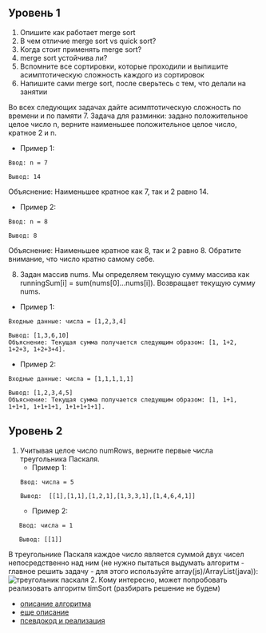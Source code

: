 ## Уровень 1
1. Опишите как работает merge sort
2. В чем отличие merge sort vs quick sort?
3. Когда стоит применять merge sort?
4. merge sort устойчива ли?
5. Вспомните все сортировки, которые проходили и выпишите асимптотическую сложность каждого из сортировок
6. Напишите сами merge sort, после сверьтесь с тем, что делали на занятии

Во всех следующих задачах дайте асимптотическую сложность по времени и по памяти
7. Задача для разминки: задано положительное целое число n, верните наименьшее положительное целое число, кратное 2 и n.
   - Пример 1:

    Ввод: n = 7

    Вывод: 14
Объяснение: Наименьшее кратное как 7, так и 2 равно 14.

   - Пример 2:

    Ввод: n = 8

    Вывод: 8
Объяснение: Наименьшее кратное как 8, так и 2 равно 8. Обратите внимание, что число кратно самому себе.

8.  Задан массив nums. Мы определяем текущую сумму массива как runningSum[i] = sum(nums[0]…nums[i]). Возвращает текущую сумму nums.
- Пример 1:
```
Входные данные: числа = [1,2,3,4]

Вывод: [1,3,6,10]
Объяснение: Текущая сумма получается следующим образом: [1, 1+2, 1+2+3, 1+2+3+4].
```
- Пример 2:
```
Входные данные: числа = [1,1,1,1,1]

Вывод: [1,2,3,4,5]
Объяснение: Текущая сумма получается следующим образом: [1, 1+1, 1+1+1, 1+1+1+1, 1+1+1+1+1].
```
## Уровень 2
1. Учитывая целое число numRows, верните первые числа треугольника Паскаля.
    - Пример 1:
    ```
   Ввод: числа = 5

   Вывод:  [[1],[1,1],[1,2,1],[1,3,3,1],[1,4,6,4,1]]
   ```
    - Пример 2:
```
   Ввод: числа = 1

   Вывод: [[1]]
```
В треугольнике Паскаля каждое число является суммой двух чисел непосредственно над ним (не нужно пытаться выдумать алгоритм - главное решить задачу - для этого используйте array(js)/ArrayList(java)):
![треугольник паскаля](img/PascalTriangleAnimated2.gif)
2. Кому интересно, может попробовать реализовать алгоритм timSort (разбирать решение не будем) 
- [описание алгоритма](https://ru.wikipedia.org/wiki/Timsort)
-  [еще описание](https://neerc.ifmo.ru/wiki/index.php?title=Timsort) 
-  [псевдокод и реализация](https://www.geeksforgeeks.org/timsort/)
